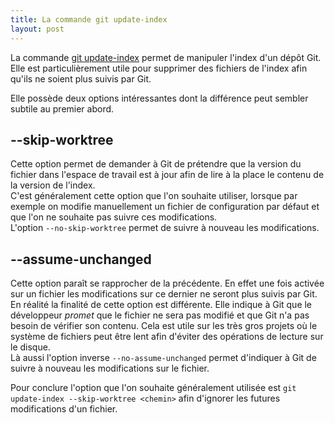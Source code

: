 ```yaml
---
title: La commande git update-index
layout: post
---
```


La commande [git update-index](https://git-scm.com/docs/git-update-index) permet de manipuler l'index d'un dépôt Git.  
Elle est particulièrement utile pour supprimer des fichiers de l'index afin qu'ils ne soient plus suivis par Git.

Elle possède deux options intéressantes dont la différence peut sembler subtile au premier abord.

## --skip-worktree

Cette option permet de demander à Git de prétendre que la version du fichier dans l'espace de travail est à jour afin de lire à la place le contenu de la version de l'index.  
C'est généralement cette option que l'on souhaite utiliser, lorsque par exemple on modifie manuellement un fichier de configuration par défaut et que l'on ne souhaite pas suivre ces modifications.  
L'option `--no-skip-worktree` permet de suivre à nouveau les modifications.

## --assume-unchanged

Cette option paraît se rapprocher de la précédente. En effet une fois activée sur un fichier les modifications sur ce dernier ne seront plus suivis par Git.  
En réalité la finalité de cette option est différente. Elle indique à Git que le développeur _promet_ que le fichier ne sera pas modifié et que Git n'a pas besoin de vérifier son contenu. Cela est utile sur les très gros projets où le système de fichiers peut être lent afin d'éviter des opérations de lecture sur le disque.  
Là aussi l'option inverse `--no-assume-unchanged` permet d'indiquer à Git de suivre à nouveau les modifications sur le fichier.

Pour conclure l'option que l'on souhaite généralement utilisée est `git update-index --skip-worktree <chemin>` afin d'ignorer les futures modifications d'un fichier.
